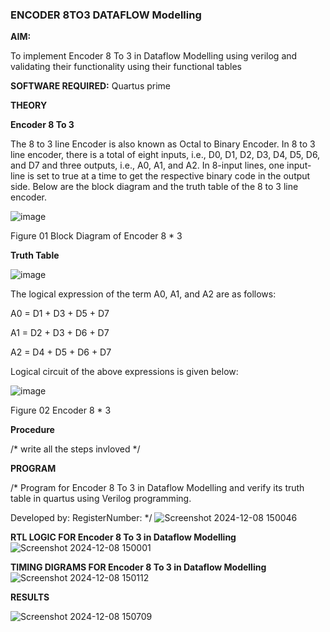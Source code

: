 ### ENCODER 8TO3 DATAFLOW Modelling

**AIM:**

To implement  Encoder 8 To 3 in Dataflow Modelling using verilog and validating their functionality using their functional tables

**SOFTWARE REQUIRED:** Quartus prime

**THEORY**

**Encoder 8 To 3**

The 8 to 3 line Encoder is also known as Octal to Binary Encoder. In 8 to 3 line encoder, there is a total of eight inputs, i.e., D0, D1, D2, D3, D4, D5, D6, and D7 and three outputs, i.e., A0, A1, and A2. In 8-input lines, one input-line is set to true at a time to get the respective binary code in the output side. Below are the block diagram and the truth table of the 8 to 3 line encoder.

![image](https://github.com/naavaneetha/ENCODER8TO3DATAFLOW/assets/154305477/0bc242c1-eb9e-4c47-afe5-30428470efc3)

Figure 01  Block Diagram of Encoder 8 * 3

**Truth Table**

![image](https://github.com/naavaneetha/ENCODER8TO3DATAFLOW/assets/154305477/35496b14-ae6e-4cd1-9abd-d6736b576575)

The logical expression of the term A0, A1, and A2 are as follows:

A0 = D1 + D3 + D5 + D7

A1 = D2 + D3 + D6 + D7

A2 = D4 + D5 + D6 + D7

Logical circuit of the above expressions is given below:

![image](https://github.com/naavaneetha/ENCODER8TO3DATAFLOW/assets/154305477/95acaee6-c873-4c75-89eb-ef09fb158053)

Figure 02  Encoder 8 * 3

**Procedure**

/* write all the steps invloved */

**PROGRAM**

/* Program for Encoder 8 To 3 in Dataflow Modelling and verify its truth table in quartus using Verilog programming. 

Developed by: RegisterNumber:
*/
![Screenshot 2024-12-08 150046](https://github.com/user-attachments/assets/2f50521c-bd26-4a00-806c-71db65d6b843)


**RTL LOGIC FOR Encoder 8 To 3 in Dataflow Modelling**
![Screenshot 2024-12-08 150001](https://github.com/user-attachments/assets/4cdb88ff-abaf-495a-868e-f3b0fc952c6d)

**TIMING DIGRAMS FOR Encoder 8 To 3 in Dataflow Modelling**
![Screenshot 2024-12-08 150112](https://github.com/user-attachments/assets/30093531-e891-434f-bfe2-49546bdcd702)


**RESULTS**

![Screenshot 2024-12-08 150709](https://github.com/user-attachments/assets/8b20310d-9ddc-4f45-9d8b-940a26cf9341)



